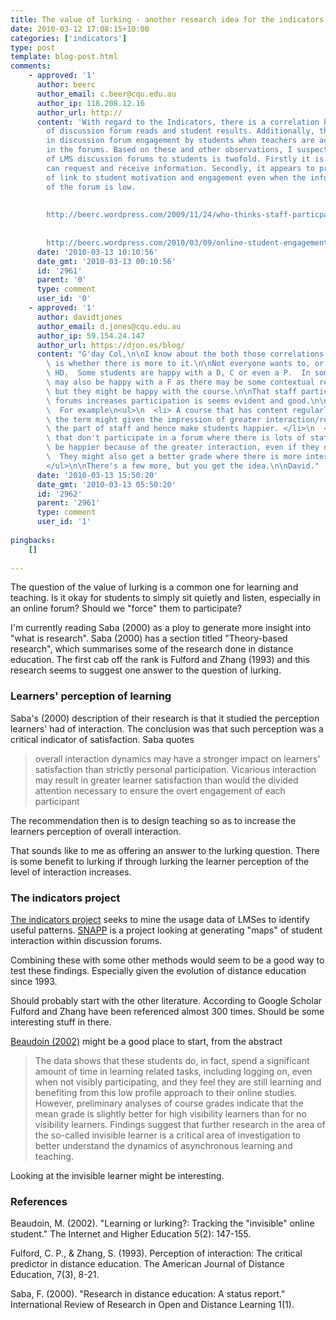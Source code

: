 ```yaml
---
title: The value of lurking - another research idea for the indicators project
date: 2010-03-12 17:08:15+10:00
categories: ['indicators']
type: post
template: blog-post.html
comments:
    - approved: '1'
      author: beerc
      author_email: c.beer@cqu.edu.au
      author_ip: 118.208.12.16
      author_url: http://
      content: 'With regard to the Indicators, there is a correlation between the number
        of discussion forum reads and student results. Additionally, there is an increase
        in discussion forum engagement by students when teachers are actively participating
        in the forums. Based on these and other observations, I suspect that the value
        of LMS discussion forums to students is twofold. Firstly it is a place where they
        can request and receive information. Secondly, it appears to provide some sort
        of link to student motivation and engagement even when the informational value
        of the forum is low.
    
    
        http://beerc.wordpress.com/2009/11/24/who-thinks-staff-particpation-in-lms-discussion-forums-is-important/
    
    
        http://beerc.wordpress.com/2010/03/09/online-student-engagement/'
      date: '2010-03-13 10:10:56'
      date_gmt: '2010-03-13 00:10:56'
      id: '2961'
      parent: '0'
      type: comment
      user_id: '0'
    - approved: '1'
      author: davidtjones
      author_email: d.jones@cqu.edu.au
      author_ip: 59.154.24.147
      author_url: https://djon.es/blog/
      content: "G'day Col,\n\nI know about the both those correlations.  The question\
        \ is whether there is more to it.\n\nNot everyone wants to, or even can, get a\
        \ HD.  Some students are happy with a D, C or even a P.  In some cases a student\
        \ may also be happy with a F as there may be some contextual reason why they failed,\
        \ but they might be happy with the course.\n\nThat staff participation in the\
        \ forums increases participation is seems evident and good.\n\nBut there's more.\
        \  For example\n<ul>\n  <li> A course that has content regularly updated during\
        \ the term might given the impression of greater interaction/responsiveness on\
        \ the part of staff and hence make students happier. </li>\n  <li> The students\
        \ that don't participate in a forum where there is lots of staff engagement may\
        \ be happier because of the greater interaction, even if they don't get a HD.\
        \  They might also get a better grade where there is more interaction. </li>\n\
        </ul>\n\nThere's a few more, but you get the idea.\n\nDavid."
      date: '2010-03-13 15:50:20'
      date_gmt: '2010-03-13 05:50:20'
      id: '2962'
      parent: '2961'
      type: comment
      user_id: '1'
    
pingbacks:
    []
    
---
```

The question of the value of lurking is a common one for learning and teaching. Is it okay for students to simply sit quietly and listen, especially in an online forum? Should we "force" them to participate?

I'm currently reading Saba (2000) as a ploy to generate more insight into "what is research". Saba (2000) has a section titled "Theory-based research", which summarises some of the research done in distance education. The first cab off the rank is Fulford and Zhang (1993) and this research seems to suggest one answer to the question of lurking.

### Learners' perception of learning

Saba's (2000) description of their research is that it studied the perception learners' had of interaction. The conclusion was that such perception was a critical indicator of satisfaction. Saba quotes

> overall interaction dynamics may have a stronger impact on learners' satisfaction than strictly personal participation. Vicarious interaction may result in greater learner satisfaction than would the divided attention necessary to ensure the overt engagement of each participant

The recommendation then is to design teaching so as to increase the learners perception of overall interaction.

That sounds like to me as offering an answer to the lurking question. There is some benefit to lurking if through lurking the learner perception of the level of interaction increases.

### The indicators project

[The indicators project](http://indicatorsproject.wordpress.com/) seeks to mine the usage data of LMSes to identify useful patterns. [SNAPP](http://www.altcexchange.edu.au/blog/shaned07) is a project looking at generating "maps" of student interaction within discussion forums.

Combining these with some other methods would seem to be a good way to test these findings. Especially given the evolution of distance education since 1993.

Should probably start with the other literature. According to Google Scholar Fulford and Zhang have been referenced almost 300 times. Should be some interesting stuff in there.

[Beaudoin (2002)](http://www.uni-oldenburg.de/zef/cde/found/fall03/Mod1Readings/Beaudoin.pdf) might be a good place to start, from the abstract

> The data shows that these students do, in fact, spend a significant amount of time in learning related tasks, including logging on, even when not visibly participating, and they feel they are still learning and benefiting from this low profile approach to their online studies. However, preliminary analyses of course grades indicate that the mean grade is slightly better for high visibility learners than for no visibility learners. Findings suggest that further research in the area of the so-called invisible learner is a critical area of investigation to better understand the dynamics of asynchronous learning and teaching.

Looking at the invisible learner might be interesting.

### References

Beaudoin, M. (2002). "Learning or lurking?: Tracking the "invisible" online student." The Internet and Higher Education 5(2): 147-155.

Fulford, C. P., & Zhang, S. (1993). Perception of interaction: The critical predictor in distance education. The American Journal of Distance Education, 7(3), 8-21.

Saba, F. (2000). "Research in distance education: A status report." International Review of Research in Open and Distance Learning 1(1).